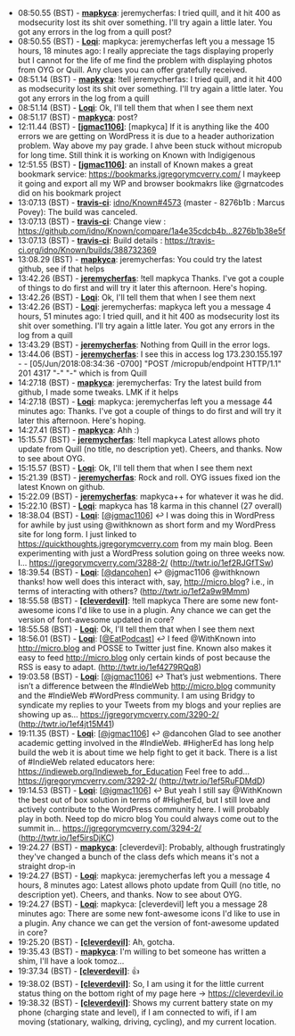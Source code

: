* <a id="08:50.55">08:50.55 (BST)</a> - __[mapkyca](https://github.com/mapkyca)__: jeremycherfas: I tried quill, and it hit 400 as modsecurity lost its shit over something. I'll try again a little later. You got any errors in the log from a quill post?
* <a id="08:50.55">08:50.55 (BST)</a> - __[Loqi](https://github.com/Loqi)__: mapkyca: jeremycherfas left you a message 15 hours, 18 minutes ago: I really appreciate the tags displaying properly but I cannot for the life of me find the problem with displaying photos from OYG or Quill. Any clues you can offer gratefully received.
* <a id="08:51.14">08:51.14 (BST)</a> - __[mapkyca](https://github.com/mapkyca)__: !tell jeremycherfas: I tried quill, and it hit 400 as modsecurity lost its shit over something. I'll try again a little later. You got any errors in the log from a quill
* <a id="08:51.14">08:51.14 (BST)</a> - __[Loqi](https://github.com/Loqi)__: Ok, I'll tell them that when I see them next
* <a id="08:51.17">08:51.17 (BST)</a> - __[mapkyca](https://github.com/mapkyca)__: post?
* <a id="12:11.44">12:11.44 (BST)</a> - __[[jgmac1106]](https://github.com/[jgmac1106])__: [mapkyca] If it is anything like the 400 errors we are getting on WordPress it is due to a header authorization problem. Way above my pay grade. I ahve been stuck without micropub for long time. Still think it is working on Known with Indigigenous
* <a id="12:51.55">12:51.55 (BST)</a> - __[[jgmac1106]](https://github.com/[jgmac1106])__: an install of Known makes a great bookmark service: https://bookmarks.jgregorymcverry.com/ I maykeep it going and export all my WP and browser bookmakrs like @grnatcodes did on his bookmark project
* <a id="13:07.13">13:07.13 (BST)</a> - __[travis-ci](https://github.com/travis-ci)__: <a href="https://github.com/idno/Known/issues/4573">idno/Known#4573</a> (master - 8276b1b : Marcus Povey): The build was canceled.
* <a id="13:07.13">13:07.13 (BST)</a> - __[travis-ci](https://github.com/travis-ci)__: Change view : https://github.com/idno/Known/compare/1a4e35cdcb4b...8276b1b38e5f
* <a id="13:07.13">13:07.13 (BST)</a> - __[travis-ci](https://github.com/travis-ci)__: Build details : https://travis-ci.org/idno/Known/builds/388732369
* <a id="13:08.29">13:08.29 (BST)</a> - __[mapkyca](https://github.com/mapkyca)__: jeremycherfas: You could try the latest github, see if that helps
* <a id="13:42.26">13:42.26 (BST)</a> - __[jeremycherfas](https://github.com/jeremycherfas)__: !tell mapkyca Thanks. I've got a couple of things to do first and will try it later this afternoon. Here's hoping.
* <a id="13:42.26">13:42.26 (BST)</a> - __[Loqi](https://github.com/Loqi)__: Ok, I'll tell them that when I see them next
* <a id="13:42.26">13:42.26 (BST)</a> - __[Loqi](https://github.com/Loqi)__: jeremycherfas: mapkyca left you a message 4 hours, 51 minutes ago: I tried quill, and it hit 400 as modsecurity lost its shit over something. I'll try again a little later. You got any errors in the log from a quill
* <a id="13:43.29">13:43.29 (BST)</a> - __[jeremycherfas](https://github.com/jeremycherfas)__: Nothing from Quill in the error logs.
* <a id="13:44.06">13:44.06 (BST)</a> - __[jeremycherfas](https://github.com/jeremycherfas)__: I see this in access log 173.230.155.197 - - [05/Jun/2018:08:34:36 -0700] "POST /micropub/endpoint HTTP/1.1" 201 4317 "-" "-" which is from Quill
* <a id="14:27.18">14:27.18 (BST)</a> - __[mapkyca](https://github.com/mapkyca)__: jeremycherfas: Try the latest build from github, I made some tweaks. LMK if it helps
* <a id="14:27.18">14:27.18 (BST)</a> - __[Loqi](https://github.com/Loqi)__: mapkyca: jeremycherfas left you a message 44 minutes ago: Thanks. I've got a couple of things to do first and will try it later this afternoon. Here's hoping.
* <a id="14:27.41">14:27.41 (BST)</a> - __[mapkyca](https://github.com/mapkyca)__: Ahh :)
* <a id="15:15.57">15:15.57 (BST)</a> - __[jeremycherfas](https://github.com/jeremycherfas)__: !tell mapkyca Latest allows photo update from Quill (no title, no description yet). Cheers, and thanks. Now to see about OYG.
* <a id="15:15.57">15:15.57 (BST)</a> - __[Loqi](https://github.com/Loqi)__: Ok, I'll tell them that when I see them next
* <a id="15:21.39">15:21.39 (BST)</a> - __[jeremycherfas](https://github.com/jeremycherfas)__: Rock and roll. OYG issues fixed ion the latest Known on github.
* <a id="15:22.09">15:22.09 (BST)</a> - __[jeremycherfas](https://github.com/jeremycherfas)__: mapkyca++ for whatever it was he did.
* <a id="15:22.10">15:22.10 (BST)</a> - __[Loqi](https://github.com/Loqi)__: mapkyca has 18 karma in this channel (27 overall)
* <a id="18:38.04">18:38.04 (BST)</a> - __[Loqi](https://github.com/Loqi)__: [<a href="https://twitter.com/jgmac1106">@jgmac1106</a>] ↩️ I was doing this in WordPress for awhile by just using @withknown as short form and my WordPress site for long form. I just linked to https://quickthoughts.jgregorymcverry.com from my main blog. Been experimenting with just a WordPress solution going on three weeks now. I… https://jgregorymcverry.com/3288-2/ (http://twtr.io/1ef2RJGfTSw)
* <a id="18:39.54">18:39.54 (BST)</a> - __[Loqi](https://github.com/Loqi)__: [<a href="https://twitter.com/dancohen">@dancohen</a>] ↩️ @jgmac1106 @withknown thanks! how well does this interact with, say, http://micro.blog? i.e., in terms of interacting with others? (http://twtr.io/1ef2a9w9Mmm)
* <a id="18:55.58">18:55.58 (BST)</a> - __[[cleverdevil]](https://github.com/[cleverdevil])__: !tell mapkyca There are some new font-awesome icons I'd like to use in a plugin. Any chance we can get the version of font-awesome updated in core?
* <a id="18:55.58">18:55.58 (BST)</a> - __[Loqi](https://github.com/Loqi)__: Ok, I'll tell them that when I see them next
* <a id="18:56.01">18:56.01 (BST)</a> - __[Loqi](https://github.com/Loqi)__: [<a href="https://twitter.com/EatPodcast">@EatPodcast</a>] ↩️ I feed @WithKnown into http://micro.blog and POSSE to Twitter just fine. Known also makes it easy to feed http://micro.blog only certain kinds of post because the RSS is easy to adapt. (http://twtr.io/1ef4279RQq8)
* <a id="19:03.58">19:03.58 (BST)</a> - __[Loqi](https://github.com/Loqi)__: [<a href="https://twitter.com/jgmac1106">@jgmac1106</a>] ↩️ That’s just webmentions. There isn’t a difference between the #IndieWeb http://micro.blog community and the #IndieWeb #WordPress community. I am using Bridgy to syndicate my replies to your Tweets from my blogs and your replies are showing up as… https://jgregorymcverry.com/3290-2/ (http://twtr.io/1ef4jt15M41)
* <a id="19:11.35">19:11.35 (BST)</a> - __[Loqi](https://github.com/Loqi)__: [<a href="https://twitter.com/jgmac1106">@jgmac1106</a>] ↩️ @dancohen Glad to see another academic getting involved in the #IndieWeb. #HigherEd has long help build the web it is about time we help fight to get it back. There is a list of #IndieWeb related educators here: https://indieweb.org/Indieweb_for_Education Feel free to add… https://jgregorymcverry.com/3292-2/ (http://twtr.io/1ef5RuFDMdD)
* <a id="19:14.53">19:14.53 (BST)</a> - __[Loqi](https://github.com/Loqi)__: [<a href="https://twitter.com/jgmac1106">@jgmac1106</a>] ↩️ But yeah I still say @WithKnown the best out of box solution in terms of #HigherEd, but I still love and actively contribute to the WordPress community here. I will probably play in both. Need top do micro blog You could always come out to the summit in… https://jgregorymcverry.com/3294-2/ (http://twtr.io/1ef5irsDjKC)
* <a id="19:24.27">19:24.27 (BST)</a> - __[mapkyca](https://github.com/mapkyca)__: [cleverdevil]: Probably, although frustratingly they've changed a bunch of the class defs which means it's not a straight drop-in
* <a id="19:24.27">19:24.27 (BST)</a> - __[Loqi](https://github.com/Loqi)__: mapkyca: jeremycherfas left you a message 4 hours, 8 minutes ago: Latest allows photo update from Quill (no title, no description yet). Cheers, and thanks. Now to see about OYG.
* <a id="19:24.27">19:24.27 (BST)</a> - __[Loqi](https://github.com/Loqi)__: mapkyca: [cleverdevil] left you a message 28 minutes ago: There are some new font-awesome icons I'd like to use in a plugin. Any chance we can get the version of font-awesome updated in core?
* <a id="19:25.20">19:25.20 (BST)</a> - __[[cleverdevil]](https://github.com/[cleverdevil])__: Ah, gotcha.
* <a id="19:35.43">19:35.43 (BST)</a> - __[mapkyca](https://github.com/mapkyca)__: I'm willing to bet someone has written a shim, I'll have a look tomoz...
* <a id="19:37.34">19:37.34 (BST)</a> - __[[cleverdevil]](https://github.com/[cleverdevil])__: :thumbsup:
* <a id="19:38.02">19:38.02 (BST)</a> - __[[cleverdevil]](https://github.com/[cleverdevil])__: So, I am using it for the little current status thing on the bottom right of my page here -> https://cleverdevil.io
* <a id="19:38.32">19:38.32 (BST)</a> - __[[cleverdevil]](https://github.com/[cleverdevil])__: Shows my current battery state on my phone (charging state and level), if I am connected to wifi, if I am moving (stationary, walking, driving, cycling), and my current location.
